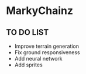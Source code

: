 # MarkyChainz
 
## TO DO LIST
- Improve terrain generation
- Fix ground responsiveness
- Add neural network
- Add sprites